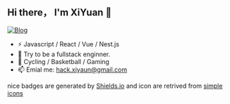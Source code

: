## Hi there， I'm XiYuan 👋

[![Blog](https://img.shields.io/badge/dynamic/json?logo=Markdown&label=Blog&labelColor=495867&color=495867&style=flat-square)](https://github.com/xiyuan404/tech_insight/)

- ⚡ Javascript / React / Vue / Nest.js
- 🌱 Try to be a fullstack enginner.
- 🏃 Cycling / Basketball / Gaming
- 📫 Emial me: hack.xiyaun@gmail.com

 nice badges are generated by <a href="https://shields.io/">Shields.io</a> and icon are retrived from <a href="https://simpleicons.org/">simple icons</a>
